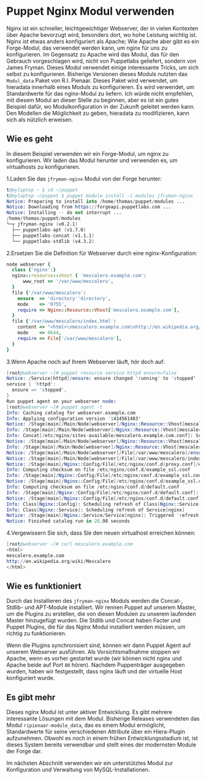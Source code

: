 # Puppet Nginx Modul verwenden

Nginx ist ein schneller, leichtgewichtiger Webserver, der in vielen Kontexten über Apache bevorzugt wird, besonders dort, wo hohe Leistung wichtig ist. Nginx ist etwas anders konfiguriert als Apache; Wie Apache aber gibt es ein Forge-Modul, das verwendet werden kann, um nginx für uns zu konfigurieren. Im Gegensatz zu Apache wird das Modul, das für den Gebrauch vorgeschlagen wird, nicht von Puppetlabs geliefert, sondern von James Fryman. Dieses Modul verwendet einige interessante Tricks, um sich selbst zu konfigurieren. Bisherige Versionen dieses Moduls nutzten das `Modul_data` Paket von R.I. Pienaar. Dieses Paket wird verwendet, um hieradata innerhalb eines Moduls zu konfigurieren. Es wird verwendet, um Standardwerte für das nginx-Modul zu liefern. Ich würde nicht empfehlen, mit diesem Modul an dieser Stelle zu beginnen, aber es ist ein gutes Beispiel dafür, wo Modulkonfiguration in der Zukunft geleitet werden kann. Den Modellen die Möglichkeit zu geben, hieradata zu modifizieren, kann sich als nützlich erweisen.

## Wie es geht

In diesem Beispiel verwenden wir ein Forge-Modul, um nginx zu konfigurieren. Wir laden das Modul herunter und verwenden es, um virtualhosts zu konfigurieren.

1.Laden Sie das `jfryman-nginx` Modul von der Forge herunter:

```s
t@mylaptop ~ $ cd ~/puppet
t@mylaptop ~/puppet $ puppet module install -i modules jfryman-nginx
Notice: Preparing to install into /home/thomas/puppet/modules ...
Notice: Downloading from https://forgeapi.puppetlabs.com ...
Notice: Installing -- do not interrupt ...
/home/thomas/puppet/modules
└─┬ jfryman-nginx (v0.2.1)
  ├── puppetlabs-apt (v1.7.0)
  ├── puppetlabs-concat (v1.1.1)
  └── puppetlabs-stdlib (v4.3.2)
```

2.Ersetzen Sie die Definition für Webserver durch eine nginx-Konfiguration:

```ruby
node webserver {
  class {'nginx':}
  nginx::resource::vhost { 'mescalero.example.com':
      www_root => '/var/www/mescalero',
  }
  file {'/var/www/mescalero':
    ensure  => 'directory''directory',
    mode    => '0755',
    require => Nginx::Resource::Vhost['mescalero.example.com'],
  }
  file {'/var/www/mescalero/index.html':
    content => "<html>\nmescalero.example.com\nhttp://en.wikipedia.org/wiki/Mescalero\n</html>\n",
    mode    => 0644,
    require => File['/var/www/mescalero'],
  }
}
```

3.Wenn Apache noch auf Ihrem Webserver läuft, hör doch auf:

```s
[root@webserver ~]# puppet resource service httpd ensure=false
Notice: /Service[httpd]/ensure: ensure changed 'running' to 'stopped'
service { 'httpd':
  ensure => 'stopped',
}
Run puppet agent on your webserver node:
[root@webserver ~]# puppet agent -t
Info: Caching catalog for webserver.example.com
Info: Applying configuration version '1414561483'
Notice: /Stage[main]/Main/Node[webserver]/Nginx::Resource::Vhost[mescalero.example.com]/Concat[/etc/nginx/sites-available/mescalero.example.com.conf]/File[/etc/nginx/sites-available/mescalero.example.com.conf]/ensure: defined content as '{md5}35bb59bfcd0cf5a549d152aaec284357'
Info: /Stage[main]/Main/Node[webserver]/Nginx::Resource::Vhost[mescalero.example.com]/Concat[/etc/nginx/sites-available/mescalero.example.com.conf]/File[/etc/nginx/sites-available/mescalero.example.com.conf]: Scheduling refresh of Class[Nginx::Service]
Info: Concat[/etc/nginx/sites-available/mescalero.example.com.conf]: Scheduling refresh of Class[Nginx::Service]
Notice: /Stage[main]/Main/Node[webserver]/Nginx::Resource::Vhost[mescalero.example.com]/File[mescalero.example.com.conf symlink]/ensure: created
Info: /Stage[main]/Main/Node[webserver]/Nginx::Resource::Vhost[mescalero.example.com]/File[mescalero.example.com.conf symlink]: Scheduling refresh of Service[nginx]
Notice: /Stage[main]/Main/Node[webserver]/File[/var/www/mescalero]/ensure: created
Notice: /Stage[main]/Main/Node[webserver]/File[/var/www/mescalero/index.html]/ensure: defined content as '{md5}2bd618c7dc3a3addc9e27c2f3cfde294'
Notice: /Stage[main]/Nginx::Config/File[/etc/nginx/conf.d/proxy.conf]/ensure: defined content as '{md5}1919fd65635d49653273e14028888617'
Info: Computing checksum on file /etc/nginx/conf.d/example_ssl.conf
Info: /Stage[main]/Nginx::Config/File[/etc/nginx/conf.d/example_ssl.conf]: Filebucketed /etc/nginx/conf.d/example_ssl.conf to puppet with sum 84724f296c7056157d531d6b1215b507
Notice: /Stage[main]/Nginx::Config/File[/etc/nginx/conf.d/example_ssl.conf]/ensure: removed
Info: Computing checksum on file /etc/nginx/conf.d/default.conf
Info: /Stage[main]/Nginx::Config/File[/etc/nginx/conf.d/default.conf]: Filebucketed /etc/nginx/conf.d/default.conf to puppet with sum 4dce452bf8dbb01f278ec0ea9ba6cf40
Notice: /Stage[main]/Nginx::Config/File[/etc/nginx/conf.d/default.conf]/ensure: removed
Info: Class[Nginx::Config]: Scheduling refresh of Class[Nginx::Service]
Info: Class[Nginx::Service]: Scheduling refresh of Service[nginx]
Notice: /Stage[main]/Nginx::Service/Service[nginx]: Triggered 'refresh' from 2 events
Notice: Finished catalog run in 28.98 seconds
```

4.Vergewissern Sie sich, dass Sie den neuen virtualhost erreichen können:

```s
[root@webserver ~]# curl mescalero.example.com
<html>
mescalero.example.com
http://en.wikipedia.org/wiki/Mescalero
</html>
```

## Wie es funktioniert

Durch das Installieren des `jfryman-nginx` Moduls werden die Concat-, Stdlib- und APT-Module installiert. Wir rennen Puppet auf unserem Master, um die Plugins zu erstellen, die von diesen Modulen zu unserem laufenden Master hinzugefügt wurden. Die Stdlib und Concat haben Facter und Puppet Plugins, die für das Nginx Modul installiert werden müssen, um richtig zu funktionieren.

Wenn die Plugins synchronisiert sind, können wir dann Puppet Agent auf unserem Webserver ausführen. Als Vorsichtsmaßnahme stoppen wir Apache, wenn es vorher gestartet wurde (wir können nicht nginx und Apache beide auf Port `80` hören). Nachdem Puppenträger ausgegeben wurden, haben wir festgestellt, dass nginx läuft und der virtuelle Host konfiguriert wurde.

## Es gibt mehr

Dieses nginx Modul ist unter aktiver Entwicklung. Es gibt mehrere interessante Lösungen mit dem Modul. Bisherige Releases verwendeten das Modul `ripienaar-module_data`, das es einem Modul ermöglicht, Standardwerte für seine verschiedenen Attribute über ein Hiera-Plugin aufzunehmen. Obwohl es noch in einem frühen Entwicklungsstadium ist, ist dieses System bereits verwendbar und stellt eines der modernsten Module der Forge dar.

Im nächsten Abschnitt verwenden wir ein unterstütztes Modul zur Konfiguration und Verwaltung von MySQL-Installationen.